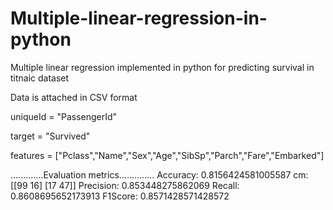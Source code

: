 # Multiple-linear-regression-in-python
Multiple linear regression implemented in python for predicting survival in titnaic dataset

Data is attached in CSV format

uniqueId = "PassengerId"

target = "Survived"

features = ["Pclass","Name","Sex","Age","SibSp","Parch","Fare","Embarked"]

.............Evaluation metrics..............
Accuracy:  0.8156424581005587
cm:  [[99 16]
      [17 47]]
Precision:  0.853448275862069
Recall:  0.8608695652173913
F1Score:  0.8571428571428572


